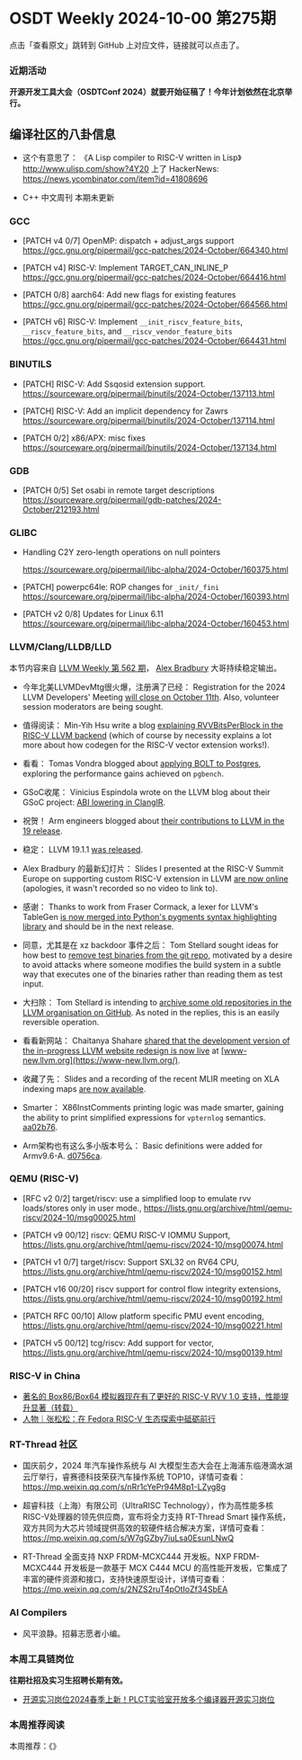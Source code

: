 # OSDT Weekly 2024-10-00 第275期

点击「查看原文」跳转到 GitHub 上对应文件，链接就可以点击了。

### 近期活动

**开源开发工具大会（OSDTConf 2024）就要开始征稿了！今年计划依然在北京举行。**

## 编译社区的八卦信息

- 这个有意思了：
  《A Lisp compiler to RISC-V written in Lisp》
  http://www.ulisp.com/show?4Y20
  上了 HackerNews:
  https://news.ycombinator.com/item?id=41808696

- C++ 中文周刊 本期未更新

### GCC

- [PATCH v4 0/7] OpenMP: dispatch + adjust_args support
  https://gcc.gnu.org/pipermail/gcc-patches/2024-October/664340.html

- [PATCH v4] RISC-V: Implement TARGET_CAN_INLINE_P
  https://gcc.gnu.org/pipermail/gcc-patches/2024-October/664416.html

- [PATCH 0/8] aarch64: Add new flags for existing features
  https://gcc.gnu.org/pipermail/gcc-patches/2024-October/664566.html

- [PATCH v6] RISC-V: Implement `__init_riscv_feature_bits`, `__riscv_feature_bits`, and `__riscv_vendor_feature_bits`
  https://gcc.gnu.org/pipermail/gcc-patches/2024-October/664431.html

### BINUTILS

- [PATCH] RISC-V: Add Ssqosid extension support.
  https://sourceware.org/pipermail/binutils/2024-October/137113.html

- [PATCH] RISC-V: Add an implicit dependency for Zawrs
  https://sourceware.org/pipermail/binutils/2024-October/137114.html

- [PATCH 0/2] x86/APX: misc fixes
  https://sourceware.org/pipermail/binutils/2024-October/137134.html

### GDB

- [PATCH 0/5] Set osabi in remote target descriptions
  https://sourceware.org/pipermail/gdb-patches/2024-October/212193.html

### GLIBC

- Handling C2Y zero-length operations on null pointers

  https://sourceware.org/pipermail/libc-alpha/2024-October/160375.html

- [PATCH] powerpc64le: ROP changes for `_init/_fini`
  https://sourceware.org/pipermail/libc-alpha/2024-October/160393.html

- [PATCH v2 0/8] Updates for Linux 6.11
  https://sourceware.org/pipermail/libc-alpha/2024-October/160453.html

### LLVM/Clang/LLDB/LLD

本节内容来自 [LLVM Weekly 第 562 期](http://llvmweekly.org/issue/562)，
[Alex Bradbury](https://www.linkedin.com/in/alex-bradbury/) 大哥持续稳定输出。

* 今年北美LLVMDevMtg很火爆，注册满了已经： Registration for the 2024 LLVM Developers' Meeting [will close on October 11th](https://discourse.llvm.org/t/2024-llvm-developers-meeting-registration-closes-oct-11-call-for-moderators/82370).  Also, volunteer session moderators are being sought.

* 值得阅读： Min-Yih Hsu write a blog [explaining RVVBitsPerBlock in the RISC-V LLVM backend](https://myhsu.xyz/llvm-riscv-bits-per-block/) (which of course by necessity explains a lot more about how codegen for the RISC-V vector extension works!).

* 看看： Tomas Vondra blogged about [applying BOLT to Postgres](https://vondra.me/posts/playing-with-bolt-and-postgres/), exploring the performance gains achieved on `pgbench`.

* GSoC收尾： Vinicius Espindola wrote on the LLVM blog about their GSoC project: [ABI lowering in ClangIR](https://blog.llvm.org/posts/2024-09-07-abi-lowering-in-clangir/).

* 祝贺！ Arm engineers blogged about [their contributions to LLVM in the 19 release](https://community.arm.com/arm-community-blogs/b/tools-software-ides-blog/posts/what-is-new-in-llvm-19).

* 稳定： LLVM 19.1.1 [was released](https://discourse.llvm.org/t/llvm-19-1-1-released/82321).

* Alex Bradbury 的最新幻灯片： Slides I presented at the RISC-V Summit Europe on supporting custom RISC-V extension in LLVM [are now online](https://riscv-europe.org/summit/2024/media/Tutorial%20supporting%20custom%20RISC-V%20extensions%20in%20LLVM.pdf) (apologies, it wasn't recorded so no video to link to).

* 感谢： Thanks to work from Fraser Cormack, a lexer for LLVM's TableGen [is now merged into Python's pygments syntax highlighting library](https://github.com/pygments/pygments/pull/2751) and should be in the next release.

* 同意，尤其是在 xz backdoor 事件之后： Tom Stellard sought ideas for how best to [remove test binaries from the git repo](https://discourse.llvm.org/t/ideas-for-removing-test-binaries-from-the-git-repo/81480), motivated by a desire to avoid attacks where someone modifies the build system in a subtle way that executes one of the binaries rather than reading them as test input.

* 大扫除： Tom Stellard is intending to [archive some old repositories in the LLVM organisation on GitHub](https://discourse.llvm.org/t/rfc-archive-some-old-repositories/82313).  As noted in the replies, this is an easily reversible operation.

* 看看新网站： Chaitanya Shahare [shared that the development version of the in-progress LLVM website redesign is now live](https://discourse.llvm.org/t/rfc-llvm-org-website-redesign/79117/11) at [www-new.llvm.org](https://www-new.llvm.org/).

* 收藏了先： Slides and a recording of the recent MLIR meeting on XLA indexing maps [are now available](https://discourse.llvm.org/t/open-mlir-meeting-9-12-2024-xla-indexing-maps/81166).

* Smarter： X86InstComments printing logic was made smarter, gaining the ability to print simplified expressions for `vpternlog` semantics. [aa02b76](https://github.com/llvm/llvm-project/commit/aa02b76b1a4c).

* Arm架构也有这么多小版本号么： Basic definitions were added for Armv9.6-A.
  [d0756ca](https://github.com/llvm/llvm-project/commit/d0756caedcf0).

### QEMU (RISC-V)


- [RFC v2 0/2] target/riscv: use a simplified loop to emulate rvv loads/stores only in user mode.,
  https://lists.gnu.org/archive/html/qemu-riscv/2024-10/msg00025.html

- [PATCH v9 00/12] riscv: QEMU RISC-V IOMMU Support,
  https://lists.gnu.org/archive/html/qemu-riscv/2024-10/msg00074.html

- [PATCH v1 0/7] target/riscv: Support SXL32 on RV64 CPU,
  https://lists.gnu.org/archive/html/qemu-riscv/2024-10/msg00152.html

- [PATCH v16 00/20] riscv support for control flow integrity extensions,
  https://lists.gnu.org/archive/html/qemu-riscv/2024-10/msg00192.html

- [PATCH RFC 00/10] Allow platform specific PMU event encoding,
  https://lists.gnu.org/archive/html/qemu-riscv/2024-10/msg00221.html

- [PATCH v5 00/12] tcg/riscv: Add support for vector,
  https://lists.gnu.org/archive/html/qemu-riscv/2024-10/msg00139.html

### RISC-V in China

- [著名的 Box86/Box64 模拟器现在有了更好的 RISC-V RVV 1.0 支持，性能提升显著（转载）](https://mp.weixin.qq.com/s/nVeUro0NKFjPhl4Mvdtc0w)
- [人物｜张松松：在 Fedora RISC-V 生态探索中砥砺前行](https://mp.weixin.qq.com/s/kiIQ5vdnY9UdZGe0l0XZvQ)

### RT-Thread 社区

- 国庆前夕，2024 年汽车操作系统与 AI 大模型生态大会在上海浦东临港滴水湖云厅举行，睿赛德科技荣获汽车操作系统 TOP10，详情可查看：https://mp.weixin.qq.com/s/nRr1cYePr94M8p1-LZyg8g

- 超睿科技（上海）有限公司（UltraRISC Technology），作为高性能多核RISC-V处理器的领先供应商，宣布将全力支持 RT-Thread Smart 操作系统，双方共同为大芯片领域提供高效的软硬件结合解决方案，详情可查看：https://mp.weixin.qq.com/s/W7gGZby7iuLsa0EsunLNwQ

- RT-Thread 全面支持 NXP FRDM-MCXC444 开发板。NXP FRDM-MCXC444 开发板是一款基于 MCX C444 MCU 的高性能开发板，它集成了丰富的硬件资源和接口，支持快速原型设计，详情可查看：https://mp.weixin.qq.com/s/2NZS2ruT4pOtIoZf34SbEA

### AI Compilers

- 风平浪静。招募志愿者小编。

### 本周工具链岗位

**往期社招及实习生招聘长期有效。**

- [开源实习岗位2024春季上新！PLCT实验室开放多个编译器开源实习岗位](https://mp.weixin.qq.com/s/D-l7hE2S-21NCAZsVqPzMA)

### 本周推荐阅读

本周推荐：《》
